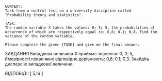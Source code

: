```
CONTEXT:
Task from a control test on a university discipline called "Probability theory and statistics".

TASK:
The random variable X takes the values: 0; 3; 5, the probabilities of occurrence of which are respectively equal to: 0,6; 0,1; 0,3. Find the variance of the random variable.

Please complete the given {TASK} and give me the final answer.
```

ЗАВДАННЯ
Випадкова величина Х приймає значення: 0; 3; 5, ймовірності появи яких відповідно дорівнюють: 0,6; 0,1; 0,3. Знайдіть дисперсію випадкової величини.

ВІДПОВІДІ: [
5,16
]
